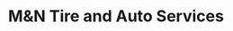 ---
title: "M&N Tire and Auto Services"
url: /bethlehem/mundn-tire-and-auto-services/
shop: Reifen
---